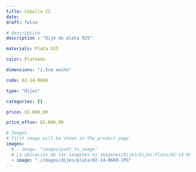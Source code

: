 ```yaml
---
title: Caballo II
date: 
draft: false

# descripcion
description : "Dije de plata 925"

materials: Plata 925

color: Plateado

dimensions: "1,5cm ancho"

code: 02-14-0669

type: "Dijes"

categories: []

price: $5.880,00

price_eftvo: $5.000,00

# Images
# first image will be shown in the product page
images:
  # - image: "images/path_to_image"
  # La ubicacion de las imagenes es imagenes/Dijes/Dijes.Plata/02-14-0669-caballo-ii
  - image: "./images/dijes/plata/02-14-0669.JPG"
---
```

